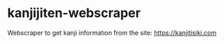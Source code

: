 # kanjijiten-webscraper
 Webscraper to get kanji information from the site: https://kanjitisiki.com
